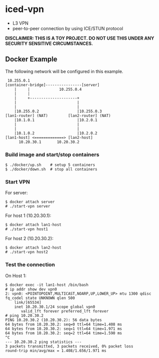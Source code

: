 # iced-vpn

- L3 VPN
- peer-to-peer connection by using ICE/STUN protocol

**DISCLAIMER: THIS IS A TOY PROJECT. DO NOT USE THIS UNDER ANY SECURITY SENSITIVE CIRCUMSTANCES.**

## Docker Example

The following network will be configured in this example.
```
 10.255.0.1
[container-bridge]----------------[server]
    |     |             10.255.0.4
    |     |
    |     +---------------------+
    |                           | 
    |                           |
    |10.255.0.2                 |10.255.0.3
[lan1-router] (NAT)         [lan2-router] (NAT)
    |10.1.0.1                   |10.2.0.1
    |                           |
    |                           |
    |10.1.0.2                   |10.2.0.2
[lan1-host] <=============> [lan2-host]
      10.20.30.1       10.20.30.2
```

### Build image and start/stop containers
```
$ ./docker/up.sh    # setup 5 containers
$ ./docker/down.sh  # stop all containers
```

### Start VPN

For server:
```
$ docker attach server
# ./start-vpn server
```

For host 1 (10.20.30.1):
```
$ docker attach lan1-host
# ./start-vpn host1
```

For host 2 (10.20.30.2):
```
$ docker attach lan2-host
# ./start-vpn host2
```

### Test the connection
On Host 1:
```
$ docker exec -it lan1-host /bin/bash
# ip addr show dev vpn0
2: vpn0: <POINTOPOINT,MULTICAST,NOARP,UP,LOWER_UP> mtu 1300 qdisc fq_codel state UNKNOWN qlen 500
    link/[65534]
    inet 10.20.30.1/24 scope global vpn0
       valid_lft forever preferred_lft forever
# ping 10.20.30.2
PING 10.20.30.2 (10.20.30.2): 56 data bytes
64 bytes from 10.20.30.2: seq=0 ttl=64 time=1.408 ms
64 bytes from 10.20.30.2: seq=1 ttl=64 time=1.971 ms
64 bytes from 10.20.30.2: seq=2 ttl=64 time=1.590 ms
^C
--- 10.20.30.2 ping statistics ---
3 packets transmitted, 3 packets received, 0% packet loss
round-trip min/avg/max = 1.408/1.656/1.971 ms
```

